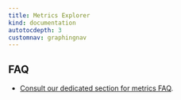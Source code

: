 ```yaml
---
title: Metrics Explorer
kind: documentation
autotocdepth: 3
customnav: graphingnav
---
```


## FAQ

* [Consult our dedicated section for metrics FAQ][1].

[1]: /graphing/metrics/faq
